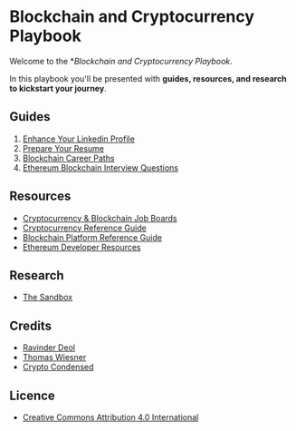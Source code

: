# Blockchain and Cryptocurrency Playbook

Welcome to the **Blockchain and Cryptocurrency Playbook*.

In this playbook you'll be presented with **guides, resources, and research to kickstart your journey**.

## Guides

1. [Enhance Your Linkedin Profile](https://github.com/ravinderdeol/blockchain-career-playbook/blob/master/guides/linkedin.md)
2. [Prepare Your Resume](https://github.com/ravinderdeol/blockchain-career-playbook/blob/master/guides/resume.md)
3. [Blockchain Career Paths](https://github.com/ravinderdeol/blockchain-career-playbook/blob/master/guides/blockchain_career_paths.md)
4. [Ethereum Blockchain Interview Questions](https://github.com/ravinderdeol/blockchain-career-playbook/blob/master/guides/ethereum_blockchain_interview_questions.md)

## Resources

* [Cryptocurrency & Blockchain Job Boards](https://github.com/ravinderdeol/blockchain-career-playbook/blob/master/resources/job_boards.csv)
* [Cryptocurrency Reference Guide](https://github.com/ravinderdeol/blockchain-career-playbook/blob/master/resources/cryptocurrency_reference_guide.csv)
* [Blockchain Platform Reference Guide](https://github.com/ravinderdeol/blockchain-career-playbook/blob/master/resources/blockchain_platform_reference_guide.csv)
* [Ethereum Developer Resources](https://github.com/ravinderdeol/blockchain-career-playbook/blob/master/resources/ethereum_developer_resources.csv)

## Research

* [The Sandbox](https://github.com/ravinderdeol/blockchain-career-playbook/blob/master/research/the_sandbox.csv)

## Credits

* [Ravinder Deol](https://www.ravinderdeol.com/)
* [Thomas Wiesner](https://vomtom.at/)
* [Crypto Condensed](https://cryptocondensed.com/)

## Licence

* [Creative Commons Attribution 4.0 International](https://github.com/ravinderdeol/blockchain-career-playbook/blob/master/license.txt)
